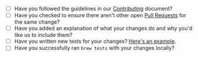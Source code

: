 - [ ] Have you followed the guidelines in our [Contributing](https://github.com/Linuxbrew/brew/blob/master/.github/CONTRIBUTING.md) document?
- [ ] Have you checked to ensure there aren't other open [Pull Requests](https://github.com/Linuxbrew/brew/pulls) for the same change?
- [ ] Have you added an explanation of what your changes do and why you'd like us to include them?
- [ ] Have you written new tests for your changes? [Here's an example](https://github.com/Homebrew/homebrew/pull/49031).
- [ ] Have you successfully ran `brew tests` with your changes locally?
